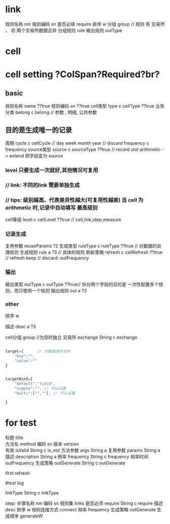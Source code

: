 # link 

规则名称 nm 
规则编码 sn
是否必填 require
排序 w
分组 group //  规则 有 交易所 ， 将 两个交易所数据合并
分组规则 rule
输出规则 outType


# cell




# cell setting  ?ColSpan?Required?br?
## basic 
规则名称  name ??true
规则编码 sn ??true
cell类型 type   c cellType  ??true 
业务分类 belong c belong // 参数 , 明细, 公共参数 
## 目的是生成唯一的记录 
周期 cycle  c cellCycle  // day week month year // discard  frequency  c frequency
source类型 source   c sourceType  ??true  // record slot arithmetic  -> extend   把字段变为 source
### level   只要生成一次就好,其他情况可复用    
###  // link:  不同的link 需要单独生成 
###  // tips:  级别越高、代表差异性越大(可复用性越差) 当 cell 为 arithmetic 时,记录中自动填写 最高级别
cell等级  level   c cellLevel ??true  // cell,link,step,measure 
### 记录生成
复用参数 reuseParams  ?2
生成类型 ruleType  c ruleType ??true   // 对数据的处理规则 
生成规则 rule  a ?3 // 具体的规则
刷新策略 refresh   c cellRefresh ??true // refresh keep // discard: outFrequency


### 输出
输出类型 outType  c outType ??true// 拆分两个字段的目的是 一次性配置多个规则，而只使用一个规则
输出规则 out  a  ?3
### other 
排序 w

描述 desc a  ?3



<!-- discard  输入编码  inTypeSn  String  -->

cell分组 group   //为空时独立
交易所 exchange String  c exchange




```js

target={      // 对数据进行合并
    "key":"",
    "value":""
}


targetBind={
    "default":"field",
    "simple":"", // 可以设置
    "multi":["",""], // 可以设置

}


```


# for test 



标题   title  
方法名  method
编码 sn
版本 version  
有效 isValid String  c is_not
方法参数 args   String a 
复用参数 params   String a 
描述  description  String a 
频率 frequency String c frequency
频率时间 outFrequency
生成策略 outGenerate String  c outGenerate


first
refresh


#test log

linkType String c linkType





step:
    步骤名称 nm 
    编码  sn 
    规则集 links 
    是否必须 require String c require
    描述 desc
    排序 w
    规则连接方式 connect
    频率 frequency
    生成策略 outGenerate
    生成顺序  generateW

